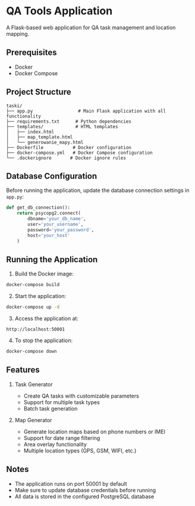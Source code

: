 # QA Tools Application

A Flask-based web application for QA task management and location mapping.

## Prerequisites

- Docker
- Docker Compose

## Project Structure
```
taski/
├── app.py                 # Main Flask application with all functionality
├── requirements.txt      # Python dependencies
├── templates/            # HTML templates
│   ├── index.html
│   ├── map_template.html
│   └── generowanie_mapy.html
├── Dockerfile           # Docker configuration
├── docker-compose.yml   # Docker Compose configuration
└── .dockerignore       # Docker ignore rules
```

## Database Configuration

Before running the application, update the database connection settings in `app.py`:

```python
def get_db_connection():
    return psycopg2.connect(
        dbname='your_db_name',
        user='your_username',
        password='your_password',
        host='your_host'
    )
```

## Running the Application

1. Build the Docker image:
```bash
docker-compose build
```

2. Start the application:
```bash
docker-compose up -d
```

3. Access the application at:
```
http://localhost:50001
```

4. To stop the application:
```bash
docker-compose down
```

## Features

1. Task Generator
   - Create QA tasks with customizable parameters
   - Support for multiple task types
   - Batch task generation

2. Map Generator
   - Generate location maps based on phone numbers or IMEI
   - Support for date range filtering
   - Area overlay functionality
   - Multiple location types (GPS, GSM, WIFI, etc.)

## Notes

- The application runs on port 50001 by default
- Make sure to update database credentials before running
- All data is stored in the configured PostgreSQL database 